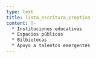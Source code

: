 ```yaml
---
type: text
title: lista_escritura_creativa
content: |-
  * Instituciones educativas
  * Espacios públicos
  * Bilbiotecas
  * Apoyo a talentos emergentes
---
```


